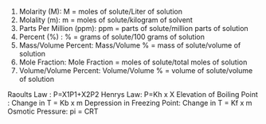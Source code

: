 1. Molarity (M): M = moles of solute/Liter of solution 
2. Molality (m): m = moles of solute/kilogram of solvent 
3. Parts Per Million (ppm): ppm = parts of solute/million parts of solution 
4. Percent (%) : % = grams of solute/100 grams of solution
5. Mass/Volume Percent: Mass/Volume % = mass of solute/volume of solution 
6. Mole Fraction: Mole Fraction = moles of solute/total moles of solution  
7. Volume/Volume Percent: Volume/Volume % = volume of solute/volume of solution

  Raoults Law :                            P=X1P1+X2P2
  Henrys Law:                              P=Kh x X
  Elevation of Boiling Point :       Change in T = Kb x m
  Depression in Freezing Point:  Change in T = Kf x m
  Osmotic Pressure:                    pi =  CRT